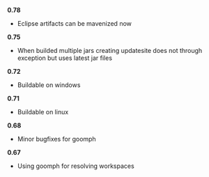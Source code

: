 **0.78**
- Eclipse artifacts can be mavenized now

**0.75**
- When builded multiple jars creating updatesite does not through exception but uses latest jar files

**0.72**
- Buildable on windows

**0.71**
- Buildable on linux

**0.68**
- Minor bugfixes for goomph

**0.67**
- Using goomph for resolving workspaces

